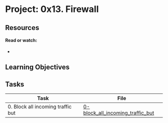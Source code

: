# Project: 0x13. Firewall

## Resources

#### Read or watch:

* [](https://intranet.alxswe.com/concepts/68)
## Learning Objectives

## Tasks

| Task | File |
| ---- | ---- |
| 0. Block all incoming traffic but | [0-block_all_incoming_traffic_but](./0-block_all_incoming_traffic_but) |

